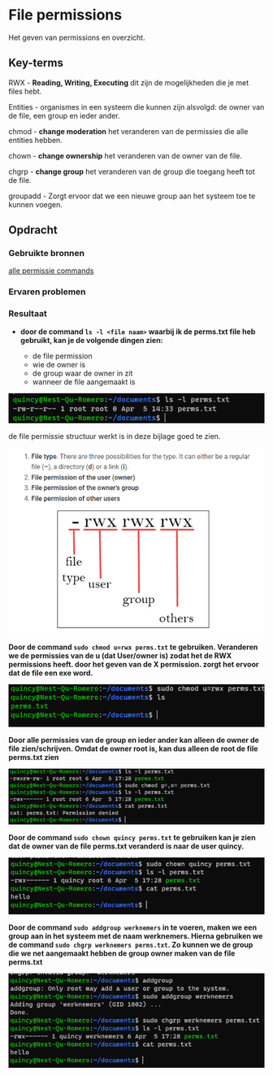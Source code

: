 # File permissions
Het geven van permissions en overzicht.

## Key-terms
RWX - **Reading, Writing, Executing** dit zijn de mogelijkheden die je met files hebt.

Entities - organismes in een systeem die kunnen zijn alsvolgd: de owner van de file, een group en ieder ander.

chmod - **change moderation** het veranderen van de permissies die alle entities hebben.

chown - **change ownership** het veranderen van de owner van de file.

chgrp - **change group** het veranderen van de group die toegang heeft tot de file.

groupadd - Zorgt ervoor dat we een nieuwe group aan het systeem toe te kunnen voegen.
## Opdracht
### Gebruikte bronnen
[alle permissie commands](https://phoenixnap.com/kb/linux-file-permissions)

### Ervaren problemen


### Resultaat
- **door de command `ls -l <file naam>` waarbij ik de perms.txt file heb gebruikt, kan je de volgende dingen zien:**

    - de file permission
    - wie de owner is
    - de group waar de owner in zit
    - wanneer de file aangemaakt is

![file perm](/00_includes/Viewing-perms.png)

de file permissie structuur werkt is in deze bijlage goed te zien. 

![file permissions structure](/00_includes/File-perm-structure.png)

**Door de command `sudo chmod u=rwx perms.txt` te gebruiken. Veranderen we de permissies van de u (dat User/owner is) zodat het de RWX permissions heeft. door het geven van de X permission. zorgt het ervoor dat de file een exe word.**

![Turned into exe](/00_includes/EXEnow.png)

**Door alle permissies van de group en ieder ander kan alleen de owner de file zien/schrijven. Omdat de owner root is, kan dus alleen de root de file perms.txt zien**

![owner only perms](/00_includes/owner-only-perms.png)

**Door de command `sudo chown quincy perms.txt` te gebruiken kan je zien dat de owner van de file perms.txt veranderd is naar de user quincy.**

![Ownership change](/00_includes/changing-owner.png)

**Door de command `sudo addgroup werknemers` in te voeren, maken we een group aan in het systeem met de naam werknemers. Hierna gebruiken we de command `sudo chgrp werknemers perms.txt`. Zo kunnen we de group die we net aangemaakt hebben de group owner maken van de file perms.txt**

![group ownership change](/00_includes/changing-group.png)






